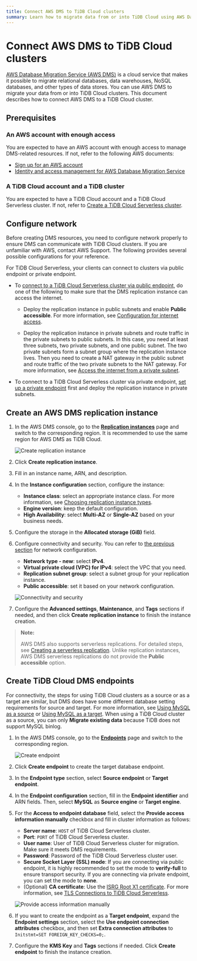 ```yaml
---
title: Connect AWS DMS to TiDB Cloud clusters
summary: Learn how to migrate data from or into TiDB Cloud using AWS Database Migration Service (AWS DMS).
---
```


# Connect AWS DMS to TiDB Cloud clusters

[AWS Database Migration Service (AWS DMS)](https://aws.amazon.com/dms/) is a cloud service that makes it possible to migrate relational databases, data warehouses, NoSQL databases, and other types of data stores. You can use AWS DMS to migrate your data from or into TiDB Cloud clusters. This document describes how to connect AWS DMS to a TiDB Cloud cluster.

## Prerequisites

### An AWS account with enough access

You are expected to have an AWS account with enough access to manage DMS-related resources. If not, refer to the following AWS documents:

- [Sign up for an AWS account](https://docs.aws.amazon.com/dms/latest/userguide/CHAP_GettingStarted.SettingUp.html#sign-up-for-aws)
- [Identity and access management for AWS Database Migration Service](https://docs.aws.amazon.com/dms/latest/userguide/security-iam.html)

### A TiDB Cloud account and a TiDB cluster

You are expected to have a TiDB Cloud account and a TiDB Cloud Serverless cluster. If not, refer to [Create a TiDB Cloud Serverless cluster](/tidb-cloud/create-tidb-cluster-serverless.md).

## Configure network

Before creating DMS resources, you need to configure network properly to ensure DMS can communicate with TiDB Cloud clusters. If you are unfamiliar with AWS, contact AWS Support. The following provides several possible configurations for your reference.

For TiDB Cloud Serverless, your clients can connect to clusters via public endpoint or private endpoint.

- To [connect to a TiDB Cloud Serverless cluster via public endpoint](/tidb-cloud/connect-via-standard-connection-serverless.md), do one of the following to make sure that the DMS replication instance can access the internet.

    - Deploy the replication instance in public subnets and enable **Public accessible**. For more information, see [Configuration for internet access](https://docs.aws.amazon.com/vpc/latest/userguide/VPC_Internet_Gateway.html#vpc-igw-internet-access).

    - Deploy the replication instance in private subnets and route traffic in the private subnets to public subnets. In this case, you need at least three subnets, two private subnets, and one public subnet. The two private subnets form a subnet group where the replication instance lives. Then you need to create a NAT gateway in the public subnet and route traffic of the two private subnets to the NAT gateway. For more information, see [Access the internet from a private subnet](https://docs.aws.amazon.com/vpc/latest/userguide/nat-gateway-scenarios.html#public-nat-internet-access).

- To connect to a TiDB Cloud Serverless cluster via private endpoint, [set up a private endpoint](/tidb-cloud/set-up-private-endpoint-connections-serverless.md) first and deploy the replication instance in private subnets.

## Create an AWS DMS replication instance

1. In the AWS DMS console, go to the [**Replication instances**](https://console.aws.amazon.com/dms/v2/home#replicationInstances) page and switch to the corresponding region. It is recommended to use the same region for AWS DMS as TiDB Cloud.

   ![Create replication instance](https://docs-download.pingcap.com/media/images/docs/tidb-cloud/aws-dms-tidb-cloud/aws-dms-connect-replication-instances.png)

2. Click **Create replication instance**.

3. Fill in an instance name, ARN, and description.

4. In the **Instance configuration** section, configure the instance:
    - **Instance class**: select an appropriate instance class. For more information, see [Choosing replication instance types](https://docs.aws.amazon.com/dms/latest/userguide/CHAP_ReplicationInstance.Types.html).
    - **Engine version**: keep the default configuration.
    - **High Availability**: select **Multi-AZ** or **Single-AZ** based on your business needs.

5. Configure the storage in the **Allocated storage (GiB)** field.

6. Configure connectivity and security. You can refer to [the previous section](#configure-network) for network configuration.

    - **Network type - new**: select **IPv4**.
    - **Virtual private cloud (VPC) for IPv4**: select the VPC that you need.
    - **Replication subnet group**: select a subnet group for your replication instance.
    - **Public accessible**: set it based on your network configuration.

    ![Connectivity and security](https://docs-download.pingcap.com/media/images/docs/tidb-cloud/aws-dms-tidb-cloud/aws-dms-connect-connectivity-security.png)

7. Configure the **Advanced settings**, **Maintenance**, and **Tags** sections if needed, and then click **Create replication instance** to finish the instance creation.

> **Note:**
>
> AWS DMS also supports serverless replications. For detailed steps, see [Creating a serverless replication](https://docs.aws.amazon.com/dms/latest/userguide/CHAP_Serverless.Components.html#CHAP_Serverless.create). Unlike replication instances, AWS DMS serverless replications do not provide the **Public accessible** option.

## Create TiDB Cloud DMS endpoints

For connectivity, the steps for using TiDB Cloud clusters as a source or as a target are similar, but DMS does have some different database setting requirements for source and target. For more information, see [Using MySQL as a source](https://docs.aws.amazon.com/dms/latest/userguide/CHAP_Source.MySQL.html) or [Using MySQL as a target](https://docs.aws.amazon.com/dms/latest/userguide/CHAP_Target.MySQL.html). When using a TiDB Cloud cluster as a source, you can only **Migrate existing data** because TiDB does not support MySQL binlog.

1. In the AWS DMS console, go to the [**Endpoints**](https://console.aws.amazon.com/dms/v2/home#endpointList) page and switch to the corresponding region.

    ![Create endpoint](https://docs-download.pingcap.com/media/images/docs/tidb-cloud/aws-dms-tidb-cloud/aws-dms-connect-create-endpoint.png)

2. Click **Create endpoint** to create the target database endpoint.

3. In the **Endpoint type** section, select **Source endpoint** or **Target endpoint**.

4. In the **Endpoint configuration** section, fill in the **Endpoint identifier** and ARN fields. Then, select **MySQL** as **Source engine** or **Target engine**.

5. For the **Access to endpoint database** field, select the **Provide access information manually** checkbox and fill in cluster information as follows:

    - **Server name**: `HOST` of TiDB Cloud Serverless cluster.
    - **Port**: `PORT` of TiDB Cloud Serverless cluster.
    - **User name**: User of TiDB Cloud Serverless cluster for migration. Make sure it meets DMS requirements.
    - **Password**: Password of the TiDB Cloud Serverless cluster user.
    - **Secure Socket Layer (SSL) mode**: If you are connecting via public endpoint, it is highly recommended to set the mode to **verify-full** to ensure transport security. If you are connecting via private endpoint, you can set the mode to **none**.
    - (Optional) **CA certificate**: Use the [ISRG Root X1 certificate](https://letsencrypt.org/certs/isrgrootx1.pem). For more information, see [TLS Connections to TiDB Cloud Serverless](/tidb-cloud/secure-connections-to-serverless-clusters.md).

     ![Provide access information manually](https://docs-download.pingcap.com/media/images/docs/tidb-cloud/aws-dms-tidb-cloud/aws-dms-connect-configure-endpoint.png)

6. If you want to create the endpoint as a **Target endpoint**, expand the **Endpoint settings** section, select the **Use endpoint connection attributes** checkbox, and then set **Extra connection attributes** to `Initstmt=SET FOREIGN_KEY_CHECKS=0;`.

7. Configure the **KMS Key** and **Tags** sections if needed. Click **Create endpoint** to finish the instance creation.
